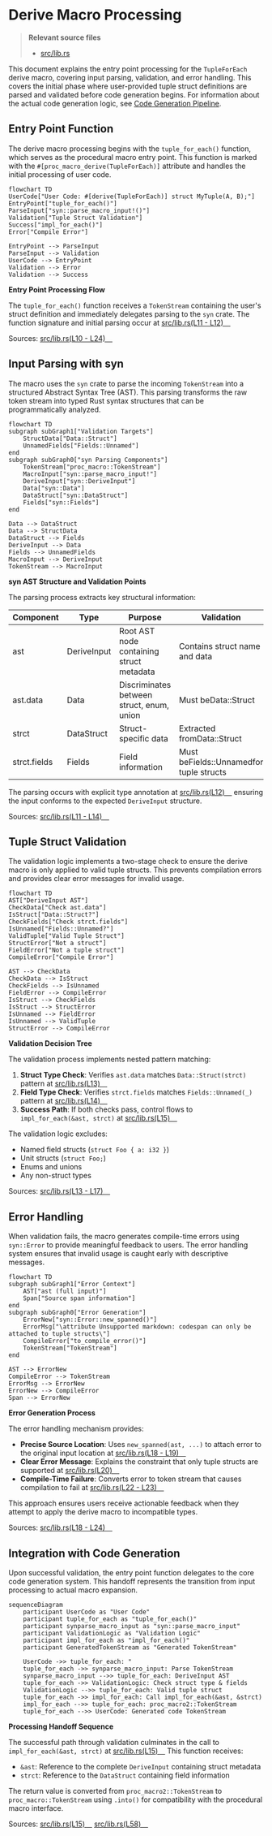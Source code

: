 # Derive Macro Processing

> **Relevant source files**
> * [src/lib.rs](https://github.com/arceos-org/tuple_for_each/blob/19a3b4d3/src/lib.rs)

This document explains the entry point processing for the `TupleForEach` derive macro, covering input parsing, validation, and error handling. This covers the initial phase where user-provided tuple struct definitions are parsed and validated before code generation begins. For information about the actual code generation logic, see [Code Generation Pipeline](/arceos-org/tuple_for_each/3.2-code-generation-pipeline).

## Entry Point Function

The derive macro processing begins with the `tuple_for_each()` function, which serves as the procedural macro entry point. This function is marked with the `#[proc_macro_derive(TupleForEach)]` attribute and handles the initial processing of user code.

```mermaid
flowchart TD
UserCode["User Code: #[derive(TupleForEach)] struct MyTuple(A, B);"]
EntryPoint["tuple_for_each()"]
ParseInput["syn::parse_macro_input!()"]
Validation["Tuple Struct Validation"]
Success["impl_for_each()"]
Error["Compile Error"]

EntryPoint --> ParseInput
ParseInput --> Validation
UserCode --> EntryPoint
Validation --> Error
Validation --> Success
```

**Entry Point Processing Flow**

The `tuple_for_each()` function receives a `TokenStream` containing the user's struct definition and immediately delegates parsing to the `syn` crate. The function signature and initial parsing occur at [src/lib.rs(L11 - L12)&emsp;](https://github.com/arceos-org/tuple_for_each/blob/19a3b4d3/src/lib.rs#L11-L12)

Sources: [src/lib.rs(L10 - L24)&emsp;](https://github.com/arceos-org/tuple_for_each/blob/19a3b4d3/src/lib.rs#L10-L24)

## Input Parsing with syn

The macro uses the `syn` crate to parse the incoming `TokenStream` into a structured Abstract Syntax Tree (AST). This parsing transforms the raw token stream into typed Rust syntax structures that can be programmatically analyzed.

```mermaid
flowchart TD
subgraph subGraph1["Validation Targets"]
    StructData["Data::Struct"]
    UnnamedFields["Fields::Unnamed"]
end
subgraph subGraph0["syn Parsing Components"]
    TokenStream["proc_macro::TokenStream"]
    MacroInput["syn::parse_macro_input!"]
    DeriveInput["syn::DeriveInput"]
    Data["syn::Data"]
    DataStruct["syn::DataStruct"]
    Fields["syn::Fields"]
end

Data --> DataStruct
Data --> StructData
DataStruct --> Fields
DeriveInput --> Data
Fields --> UnnamedFields
MacroInput --> DeriveInput
TokenStream --> MacroInput
```

**syn AST Structure and Validation Points**

The parsing process extracts key structural information:

|Component|Type|Purpose|Validation|
| --- | --- | --- | --- |
|ast|DeriveInput|Root AST node containing struct metadata|Contains struct name and data|
|ast.data|Data|Discriminates between struct, enum, union|Must beData::Struct|
|strct|DataStruct|Struct-specific data|Extracted fromData::Struct|
|strct.fields|Fields|Field information|Must beFields::Unnamedfor tuple structs|

The parsing occurs with explicit type annotation at [src/lib.rs(L12)&emsp;](https://github.com/arceos-org/tuple_for_each/blob/19a3b4d3/src/lib.rs#L12-L12) ensuring the input conforms to the expected `DeriveInput` structure.

Sources: [src/lib.rs(L11 - L14)&emsp;](https://github.com/arceos-org/tuple_for_each/blob/19a3b4d3/src/lib.rs#L11-L14)

## Tuple Struct Validation

The validation logic implements a two-stage check to ensure the derive macro is only applied to valid tuple structs. This prevents compilation errors and provides clear error messages for invalid usage.

```mermaid
flowchart TD
AST["DeriveInput AST"]
CheckData["Check ast.data"]
IsStruct["Data::Struct?"]
CheckFields["Check strct.fields"]
IsUnnamed["Fields::Unnamed?"]
ValidTuple["Valid Tuple Struct"]
StructError["Not a struct"]
FieldError["Not a tuple struct"]
CompileError["Compile Error"]

AST --> CheckData
CheckData --> IsStruct
CheckFields --> IsUnnamed
FieldError --> CompileError
IsStruct --> CheckFields
IsStruct --> StructError
IsUnnamed --> FieldError
IsUnnamed --> ValidTuple
StructError --> CompileError
```

**Validation Decision Tree**

The validation process implements nested pattern matching:

1. **Struct Type Check**: Verifies `ast.data` matches `Data::Struct(strct)` pattern at [src/lib.rs(L13)&emsp;](https://github.com/arceos-org/tuple_for_each/blob/19a3b4d3/src/lib.rs#L13-L13)
2. **Field Type Check**: Verifies `strct.fields` matches `Fields::Unnamed(_)` pattern at [src/lib.rs(L14)&emsp;](https://github.com/arceos-org/tuple_for_each/blob/19a3b4d3/src/lib.rs#L14-L14)
3. **Success Path**: If both checks pass, control flows to `impl_for_each(&ast, strct)` at [src/lib.rs(L15)&emsp;](https://github.com/arceos-org/tuple_for_each/blob/19a3b4d3/src/lib.rs#L15-L15)

The validation logic excludes:

* Named field structs (`struct Foo { a: i32 }`)
* Unit structs (`struct Foo;`)
* Enums and unions
* Any non-struct types

Sources: [src/lib.rs(L13 - L17)&emsp;](https://github.com/arceos-org/tuple_for_each/blob/19a3b4d3/src/lib.rs#L13-L17)

## Error Handling

When validation fails, the macro generates compile-time errors using `syn::Error` to provide meaningful feedback to users. The error handling system ensures that invalid usage is caught early with descriptive messages.

```mermaid
flowchart TD
subgraph subGraph1["Error Context"]
    AST["ast (full input)"]
    Span["Source span information"]
end
subgraph subGraph0["Error Generation"]
    ErrorNew["syn::Error::new_spanned()"]
    ErrorMsg["\attribute Unsupported markdown: codespan can only be attached to tuple structs\"]
    CompileError["to_compile_error()"]
    TokenStream["TokenStream"]
end

AST --> ErrorNew
CompileError --> TokenStream
ErrorMsg --> ErrorNew
ErrorNew --> CompileError
Span --> ErrorNew
```

**Error Generation Process**

The error handling mechanism provides:

* **Precise Source Location**: Uses `new_spanned(ast, ...)` to attach error to the original input location at [src/lib.rs(L18 - L19)&emsp;](https://github.com/arceos-org/tuple_for_each/blob/19a3b4d3/src/lib.rs#L18-L19)
* **Clear Error Message**: Explains the constraint that only tuple structs are supported at [src/lib.rs(L20)&emsp;](https://github.com/arceos-org/tuple_for_each/blob/19a3b4d3/src/lib.rs#L20-L20)
* **Compile-Time Failure**: Converts error to token stream that causes compilation to fail at [src/lib.rs(L22 - L23)&emsp;](https://github.com/arceos-org/tuple_for_each/blob/19a3b4d3/src/lib.rs#L22-L23)

This approach ensures users receive actionable feedback when they attempt to apply the derive macro to incompatible types.

Sources: [src/lib.rs(L18 - L24)&emsp;](https://github.com/arceos-org/tuple_for_each/blob/19a3b4d3/src/lib.rs#L18-L24)

## Integration with Code Generation

Upon successful validation, the entry point function delegates to the core code generation system. This handoff represents the transition from input processing to actual macro expansion.

```mermaid
sequenceDiagram
    participant UserCode as "User Code"
    participant tuple_for_each as "tuple_for_each()"
    participant synparse_macro_input as "syn::parse_macro_input"
    participant ValidationLogic as "Validation Logic"
    participant impl_for_each as "impl_for_each()"
    participant GeneratedTokenStream as "Generated TokenStream"

    UserCode ->> tuple_for_each: "
    tuple_for_each ->> synparse_macro_input: Parse TokenStream
    synparse_macro_input -->> tuple_for_each: DeriveInput AST
    tuple_for_each ->> ValidationLogic: Check struct type & fields
    ValidationLogic -->> tuple_for_each: Valid tuple struct
    tuple_for_each ->> impl_for_each: Call impl_for_each(&ast, &strct)
    impl_for_each -->> tuple_for_each: proc_macro2::TokenStream
    tuple_for_each -->> UserCode: Generated code TokenStream
```

**Processing Handoff Sequence**

The successful path through validation culminates in the call to `impl_for_each(&ast, strct)` at [src/lib.rs(L15)&emsp;](https://github.com/arceos-org/tuple_for_each/blob/19a3b4d3/src/lib.rs#L15-L15) This function receives:

* `&ast`: Reference to the complete `DeriveInput` containing struct metadata
* `strct`: Reference to the `DataStruct` containing field information

The return value is converted from `proc_macro2::TokenStream` to `proc_macro::TokenStream` using `.into()` for compatibility with the procedural macro interface.

Sources: [src/lib.rs(L15)&emsp;](https://github.com/arceos-org/tuple_for_each/blob/19a3b4d3/src/lib.rs#L15-L15) [src/lib.rs(L58)&emsp;](https://github.com/arceos-org/tuple_for_each/blob/19a3b4d3/src/lib.rs#L58-L58)